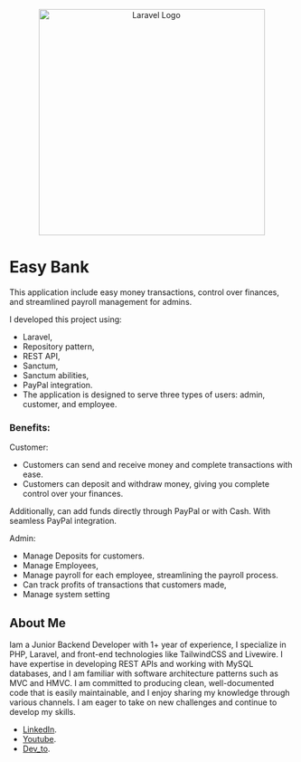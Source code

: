 <p align="center"><a href="https://laravel.com" target="_blank"><img src="https://raw.githubusercontent.com/laravel/art/master/logo-lockup/5%20SVG/2%20CMYK/1%20Full%20Color/laravel-logolockup-cmyk-red.svg" width="400" alt="Laravel Logo"></a></p>

# Easy Bank
 This application include easy money transactions, control over finances, and streamlined payroll management for admins.

 I developed this project using:

- Laravel,  
- Repository pattern, 
- REST API, 
- Sanctum, 
- Sanctum abilities,
- PayPal integration. 
- The application is designed to serve three types of users: admin, customer, and employee.

### Benefits:

Customer:

- Customers can send and receive money and complete transactions with ease.
- Customers can deposit and withdraw money, giving you complete control over your finances.

Additionally, can add funds directly through PayPal or with Cash. With seamless PayPal integration.



Admin:

- Manage Deposits for customers.
- Manage Employees,
- Manage payroll for each employee, streamlining the payroll process.
- Can track profits of transactions that customers made,
- Manage system setting


## About Me

Iam a Junior Backend Developer with 1+ year of experience, I specialize in PHP, Laravel, and front-end technologies like TailwindCSS and Livewire. I have expertise in developing REST APIs and working with MySQL databases, and I am familiar with software architecture patterns such as MVC and HMVC. I am committed to producing clean, well-documented code that is easily maintainable, and I enjoy sharing my knowledge through various channels. I am eager to take on new challenges and continue to develop my skills.

- [LinkedIn](https://www.linkedin.com/in/elgammal/).
- [Youtube](https://www.youtube.com/@yasser.elgammal).
- [Dev_to](https://dev.to/yasserelgammal).
